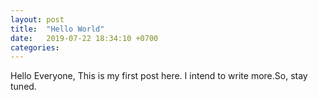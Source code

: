 ```yaml
---
layout: post
title:  "Hello World"
date:   2019-07-22 18:34:10 +0700
categories: 
---
```


Hello Everyone, This is my first post here. I intend to write more.So, stay tuned. 



